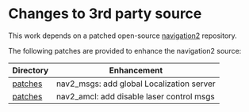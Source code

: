 <!--
Copyright (C) 2025 Intel Corporation

SPDX-License-Identifier: Apache-2.0
-->

# Changes to 3rd party source

This work depends on a patched open-source [navigation2](https://github.com/ros-navigation/navigation2) repository.

The following patches are provided to enhance the navigation2 source:

| Directory          | Enhancement                                       |
| ------------------ | ------------------------------------------------- |
| [patches](patches) | nav2_msgs: add global Localization server         |
| [patches](patches) | nav2_amcl: add disable laser control msgs         |
